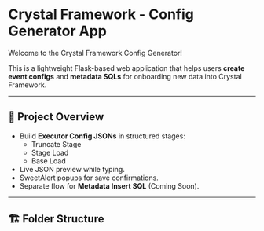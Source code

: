 # Crystal Framework - Config Generator App

Welcome to the Crystal Framework Config Generator!

This is a lightweight Flask-based web application that helps users **create event configs** and **metadata SQLs** for onboarding new data into Crystal Framework.

---

## 🚀 Project Overview

- Build **Executor Config JSONs** in structured stages:
  - Truncate Stage
  - Stage Load
  - Base Load
- Live JSON preview while typing.
- SweetAlert popups for save confirmations.
- Separate flow for **Metadata Insert SQL** (Coming Soon).

---

## 🏗 Folder Structure

